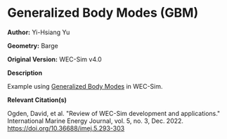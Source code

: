 # Generalized Body Modes (GBM)

**Author:** 	Yi-Hsiang Yu

**Geometry:**	Barge

**Original Version:**	WEC-Sim v4.0

**Description**

Example using [Generalized Body Modes](https://wec-sim.github.io/WEC-Sim/main/user/advanced_features.html#generalized-body-modes) in WEC-Sim. 

**Relevant Citation(s)**

Ogden, David, et al. "Review of WEC-Sim development and applications." International Marine Energy Journal, vol. 5, no. 3, Dec. 2022. https://doi.org/10.36688/imej.5.293-303

